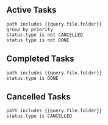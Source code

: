 
## Active Tasks
```tasks
path includes {{query.file.folder}}
group by priority
status.type is not CANCELLED
status.type is not DONE
```

## Completed Tasks
```tasks
path includes {{query.file.folder}}
status.type is DONE
```

## Cancelled Tasks
```tasks
path includes {{query.file.folder}}
status.type is CANCELLED
```


